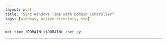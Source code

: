 ```yaml
---
layout: post
title: "Sync Windows Time with Domain Controller"
tags: [windows, active-directory, ntp]
---
```


```powershell
net time /DOMAIN:<$DOMAIN> /set /y
```

---
